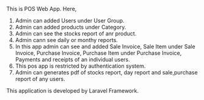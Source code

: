 
This is POS Web App.
Here,
1. Admin can added Users under User Group.
2. Admin can added products under Category.
3. Admin can see the stocks report of anr product.
4. Admin cann see daily or monthy reports.
5. In this app admin can see and added Sale Invoice, Sale Item under Sale 	 Invoice, Purchase Invoice, Purchase Item under Purchase Invoice, 		   Payments and receipts of an individual users.
6. This pos app is restricted by authentication system.
7. Admin can generates pdf of stocks report, day report and sale,purchase 	 report of any users.

This application is developed by Laravel Framework.
 